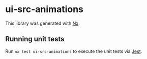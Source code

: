 # ui-src-animations

This library was generated with [Nx](https://nx.dev).

## Running unit tests

Run `nx test ui-src-animations` to execute the unit tests via [Jest](https://jestjs.io).
